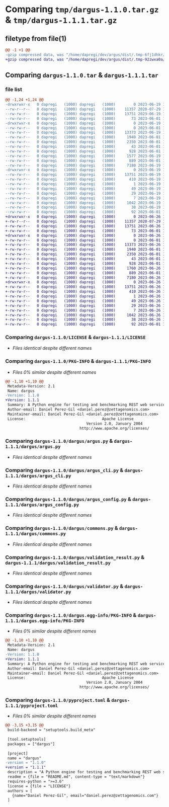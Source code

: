 # Comparing `tmp/dargus-1.1.0.tar.gz` & `tmp/dargus-1.1.1.tar.gz`

## filetype from file(1)

```diff
@@ -1 +1 @@
-gzip compressed data, was "/home/dapregi/dev/argus/dist/.tmp-6fj1dhkr/dargus-1.1.0.tar", last modified: Mon Jun 19 16:05:29 2023, max compression
+gzip compressed data, was "/home/dapregi/dev/argus/dist/.tmp-92zwxa0a/dargus-1.1.1.tar", last modified: Mon Jun 26 16:14:49 2023, max compression
```

## Comparing `dargus-1.1.0.tar` & `dargus-1.1.1.tar`

### file list

```diff
@@ -1,24 +1,24 @@
-drwxrwxr-x   0 dapregi   (1000) dapregi   (1000)        0 2023-06-19 16:05:29.000000 dargus-1.1.0/
--rw-r--r--   0 dapregi   (1000) dapregi   (1000)    11357 2020-07-29 10:38:30.000000 dargus-1.1.0/LICENSE
--rw-rw-r--   0 dapregi   (1000) dapregi   (1000)    13751 2023-06-19 16:05:29.000000 dargus-1.1.0/PKG-INFO
--rw-rw-r--   0 dapregi   (1000) dapregi   (1000)       73 2023-06-01 15:53:34.000000 dargus-1.1.0/README.md
-drwxrwxr-x   0 dapregi   (1000) dapregi   (1000)        0 2023-06-19 16:05:29.000000 dargus-1.1.0/dargus/
--rw-rw-r--   0 dapregi   (1000) dapregi   (1000)        0 2023-06-01 15:53:34.000000 dargus-1.1.0/dargus/__init__.py
--rw-rw-r--   0 dapregi   (1000) dapregi   (1000)    13373 2023-06-19 16:04:17.000000 dargus-1.1.0/dargus/argus.py
--rw-rw-r--   0 dapregi   (1000) dapregi   (1000)     1940 2023-06-01 15:53:34.000000 dargus-1.1.0/dargus/argus_cli.py
--rw-rw-r--   0 dapregi   (1000) dapregi   (1000)     2350 2023-06-01 15:53:34.000000 dargus-1.1.0/dargus/argus_config.py
--rw-rw-r--   0 dapregi   (1000) dapregi   (1000)       43 2023-06-01 15:53:34.000000 dargus-1.1.0/dargus/argus_exceptions.py
--rw-rw-r--   0 dapregi   (1000) dapregi   (1000)      928 2023-06-01 15:53:34.000000 dargus-1.1.0/dargus/commons.py
--rw-rw-r--   0 dapregi   (1000) dapregi   (1000)     1577 2023-06-19 16:04:17.000000 dargus-1.1.0/dargus/utils.py
--rw-rw-r--   0 dapregi   (1000) dapregi   (1000)      889 2023-06-01 15:53:34.000000 dargus-1.1.0/dargus/validation_result.py
--rw-rw-r--   0 dapregi   (1000) dapregi   (1000)     7180 2023-06-19 16:04:17.000000 dargus-1.1.0/dargus/validator.py
-drwxrwxr-x   0 dapregi   (1000) dapregi   (1000)        0 2023-06-19 16:05:29.000000 dargus-1.1.0/dargus.egg-info/
--rw-rw-r--   0 dapregi   (1000) dapregi   (1000)    13751 2023-06-19 16:05:29.000000 dargus-1.1.0/dargus.egg-info/PKG-INFO
--rw-rw-r--   0 dapregi   (1000) dapregi   (1000)      410 2023-06-19 16:05:29.000000 dargus-1.1.0/dargus.egg-info/SOURCES.txt
--rw-rw-r--   0 dapregi   (1000) dapregi   (1000)        1 2023-06-19 16:05:29.000000 dargus-1.1.0/dargus.egg-info/dependency_links.txt
--rw-rw-r--   0 dapregi   (1000) dapregi   (1000)       49 2023-06-19 16:05:29.000000 dargus-1.1.0/dargus.egg-info/entry_points.txt
--rw-rw-r--   0 dapregi   (1000) dapregi   (1000)       29 2023-06-19 16:05:29.000000 dargus-1.1.0/dargus.egg-info/requires.txt
--rw-rw-r--   0 dapregi   (1000) dapregi   (1000)        7 2023-06-19 16:05:29.000000 dargus-1.1.0/dargus.egg-info/top_level.txt
--rw-rw-r--   0 dapregi   (1000) dapregi   (1000)     1042 2023-06-19 16:04:17.000000 dargus-1.1.0/pyproject.toml
--rw-rw-r--   0 dapregi   (1000) dapregi   (1000)       38 2023-06-19 16:05:29.000000 dargus-1.1.0/setup.cfg
--rw-rw-r--   0 dapregi   (1000) dapregi   (1000)       92 2023-06-01 15:53:34.000000 dargus-1.1.0/setup.py
+drwxrwxr-x   0 dapregi   (1000) dapregi   (1000)        0 2023-06-26 16:14:49.000000 dargus-1.1.1/
+-rw-r--r--   0 dapregi   (1000) dapregi   (1000)    11357 2020-07-29 10:38:30.000000 dargus-1.1.1/LICENSE
+-rw-rw-r--   0 dapregi   (1000) dapregi   (1000)    13751 2023-06-26 16:14:49.000000 dargus-1.1.1/PKG-INFO
+-rw-rw-r--   0 dapregi   (1000) dapregi   (1000)       73 2023-06-01 15:53:34.000000 dargus-1.1.1/README.md
+drwxrwxr-x   0 dapregi   (1000) dapregi   (1000)        0 2023-06-26 16:14:49.000000 dargus-1.1.1/dargus/
+-rw-rw-r--   0 dapregi   (1000) dapregi   (1000)        0 2023-06-01 15:53:34.000000 dargus-1.1.1/dargus/__init__.py
+-rw-rw-r--   0 dapregi   (1000) dapregi   (1000)    13373 2023-06-26 15:21:21.000000 dargus-1.1.1/dargus/argus.py
+-rw-rw-r--   0 dapregi   (1000) dapregi   (1000)     1940 2023-06-01 15:53:34.000000 dargus-1.1.1/dargus/argus_cli.py
+-rw-rw-r--   0 dapregi   (1000) dapregi   (1000)     2350 2023-06-01 15:53:34.000000 dargus-1.1.1/dargus/argus_config.py
+-rw-rw-r--   0 dapregi   (1000) dapregi   (1000)       43 2023-06-01 15:53:34.000000 dargus-1.1.1/dargus/argus_exceptions.py
+-rw-rw-r--   0 dapregi   (1000) dapregi   (1000)      928 2023-06-01 15:53:34.000000 dargus-1.1.1/dargus/commons.py
+-rw-rw-r--   0 dapregi   (1000) dapregi   (1000)     1760 2023-06-26 16:12:05.000000 dargus-1.1.1/dargus/utils.py
+-rw-rw-r--   0 dapregi   (1000) dapregi   (1000)      889 2023-06-01 15:53:34.000000 dargus-1.1.1/dargus/validation_result.py
+-rw-rw-r--   0 dapregi   (1000) dapregi   (1000)     7180 2023-06-26 15:54:00.000000 dargus-1.1.1/dargus/validator.py
+drwxrwxr-x   0 dapregi   (1000) dapregi   (1000)        0 2023-06-26 16:14:49.000000 dargus-1.1.1/dargus.egg-info/
+-rw-rw-r--   0 dapregi   (1000) dapregi   (1000)    13751 2023-06-26 16:14:49.000000 dargus-1.1.1/dargus.egg-info/PKG-INFO
+-rw-rw-r--   0 dapregi   (1000) dapregi   (1000)      410 2023-06-26 16:14:49.000000 dargus-1.1.1/dargus.egg-info/SOURCES.txt
+-rw-rw-r--   0 dapregi   (1000) dapregi   (1000)        1 2023-06-26 16:14:49.000000 dargus-1.1.1/dargus.egg-info/dependency_links.txt
+-rw-rw-r--   0 dapregi   (1000) dapregi   (1000)       49 2023-06-26 16:14:49.000000 dargus-1.1.1/dargus.egg-info/entry_points.txt
+-rw-rw-r--   0 dapregi   (1000) dapregi   (1000)       29 2023-06-26 16:14:49.000000 dargus-1.1.1/dargus.egg-info/requires.txt
+-rw-rw-r--   0 dapregi   (1000) dapregi   (1000)        7 2023-06-26 16:14:49.000000 dargus-1.1.1/dargus.egg-info/top_level.txt
+-rw-rw-r--   0 dapregi   (1000) dapregi   (1000)     1042 2023-06-26 15:58:41.000000 dargus-1.1.1/pyproject.toml
+-rw-rw-r--   0 dapregi   (1000) dapregi   (1000)       38 2023-06-26 16:14:49.000000 dargus-1.1.1/setup.cfg
+-rw-rw-r--   0 dapregi   (1000) dapregi   (1000)       92 2023-06-01 15:53:34.000000 dargus-1.1.1/setup.py
```

### Comparing `dargus-1.1.0/LICENSE` & `dargus-1.1.1/LICENSE`

 * *Files identical despite different names*

### Comparing `dargus-1.1.0/PKG-INFO` & `dargus-1.1.1/PKG-INFO`

 * *Files 0% similar despite different names*

```diff
@@ -1,10 +1,10 @@
 Metadata-Version: 2.1
 Name: dargus
-Version: 1.1.0
+Version: 1.1.1
 Summary: A Python engine for testing and benchmarking REST web services
 Author-email: Daniel Perez-Gil <daniel.perez@zettagenomics.com>
 Maintainer-email: Daniel Perez-Gil <daniel.perez@zettagenomics.com>
 License:                                  Apache License
                                    Version 2.0, January 2004
                                 http://www.apache.org/licenses/
```

### Comparing `dargus-1.1.0/dargus/argus.py` & `dargus-1.1.1/dargus/argus.py`

 * *Files identical despite different names*

### Comparing `dargus-1.1.0/dargus/argus_cli.py` & `dargus-1.1.1/dargus/argus_cli.py`

 * *Files identical despite different names*

### Comparing `dargus-1.1.0/dargus/argus_config.py` & `dargus-1.1.1/dargus/argus_config.py`

 * *Files identical despite different names*

### Comparing `dargus-1.1.0/dargus/commons.py` & `dargus-1.1.1/dargus/commons.py`

 * *Files identical despite different names*

### Comparing `dargus-1.1.0/dargus/validation_result.py` & `dargus-1.1.1/dargus/validation_result.py`

 * *Files identical despite different names*

### Comparing `dargus-1.1.0/dargus/validator.py` & `dargus-1.1.1/dargus/validator.py`

 * *Files identical despite different names*

### Comparing `dargus-1.1.0/dargus.egg-info/PKG-INFO` & `dargus-1.1.1/dargus.egg-info/PKG-INFO`

 * *Files 0% similar despite different names*

```diff
@@ -1,10 +1,10 @@
 Metadata-Version: 2.1
 Name: dargus
-Version: 1.1.0
+Version: 1.1.1
 Summary: A Python engine for testing and benchmarking REST web services
 Author-email: Daniel Perez-Gil <daniel.perez@zettagenomics.com>
 Maintainer-email: Daniel Perez-Gil <daniel.perez@zettagenomics.com>
 License:                                  Apache License
                                    Version 2.0, January 2004
                                 http://www.apache.org/licenses/
```

### Comparing `dargus-1.1.0/pyproject.toml` & `dargus-1.1.1/pyproject.toml`

 * *Files 0% similar despite different names*

```diff
@@ -3,15 +3,15 @@
 build-backend = "setuptools.build_meta"
 
 [tool.setuptools]
 packages = ["dargus"]
 
 [project]
 name = "dargus"
-version = "1.1.0"
+version = "1.1.1"
 description = "A Python engine for testing and benchmarking REST web services"
 readme = {file = "README.md", content-type = "text/markdown"}
 requires-python = ">=3.6"
 license = {file = "LICENSE"}
 authors = [
   {name="Daniel Perez-Gil", email="daniel.perez@zettagenomics.com"}
 ]
```

